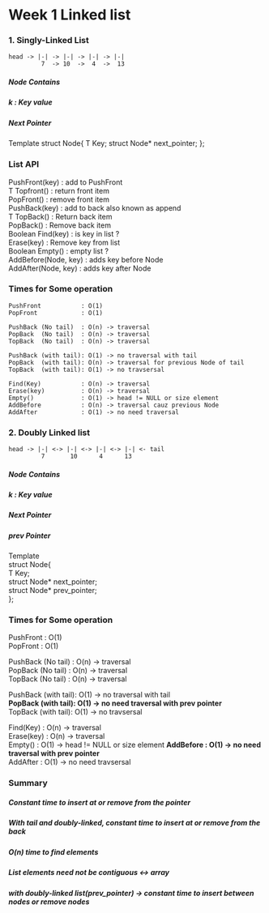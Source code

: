 
# Week 1 Linked list
### 1. Singly-Linked List

    head -> |-| -> |-| -> |-| -> |-| 
             7  -> 10  ->  4  ->  13

##### Node Contains  
##### k : Key value 
##### Next Pointer  

Template <typename T>
struct Node{
    T Key;
    struct Node* next_pointer;
};

### List API  
PushFront(key)       : add to PushFront  
T Topfront()         : return front item  
PopFront()           : remove front item  
PushBack(key)        : add to back also known as append  
T TopBack()          : Return back item  
PopBack()            : Remove back item  
Boolean Find(key)    : is key in list ?  
Erase(key)           : Remove key from list  
Boolean Empty()      : empty list ?  
AddBefore(Node, key) : adds key before Node  
AddAfter(Node, key)  : adds key after Node  

### Times for Some operation
    PushFront           : O(1)  
    PopFront            : O(1)  
  
    PushBack (No tail)  : O(n) -> traversal  
    PopBack  (No tail)  : O(n) -> traversal  
    TopBack  (No tail)  : O(n) -> traversal  
  
    PushBack (with tail): O(1) -> no traversal with tail  
    PopBack  (with tail): O(n) -> traversal for previous Node of tail  
    TopBack  (with tail): O(1) -> no travsersal
  
    Find(Key)           : O(n) -> traversal  
    Erase(key)          : O(n) -> traversal  
    Empty()             : O(1) -> head != NULL or size element
    AddBefore           : O(n) -> traversal cauz previous Node  
    AddAfter            : O(1) -> no need traversal

### 2. Doubly Linked list


    head -> |-| <-> |-| <-> |-| <-> |-| <- tail
             7       10      4      13
        

##### Node Contains  
##### k : Key value 
##### Next Pointer  
##### prev Pointer

Template <typename T>  
struct Node{  
    T Key;  
    struct Node<T>* next_pointer;  
    struct Node<T>* prev_pointer;  
};  

### Times for Some operation
PushFront           : O(1)  
PopFront            : O(1)  
  
PushBack (No tail)  : O(n) -> traversal  
PopBack  (No tail)  : O(n) -> traversal  
TopBack  (No tail)  : O(n) -> traversal  
  
PushBack (with tail): O(1) -> no traversal with tail  
**PopBack  (with tail): O(1) -> no need traversal with prev pointer**  
TopBack  (with tail): O(1) -> no travsersal
  
Find(Key)           : O(n) -> traversal  
Erase(key)          : O(n) -> traversal  
Empty()             : O(1) -> head != NULL or size element
**AddBefore         : O(1) -> no need traversal with prev pointer**   
AddAfter            : O(1) -> no need travsersal 

### Summary
##### Constant time to insert at or remove from the pointer
##### With tail and doubly-linked, constant time to insert at or remove from the back
##### O(n) time to find elements
##### List elements need not be contiguous <-> array
##### with doubly-linked list(prev_pointer) -> constant time to insert between nodes or remove nodes
